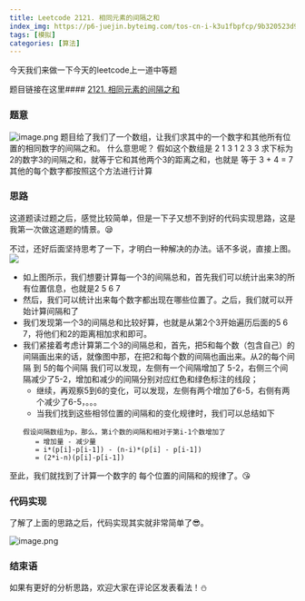 ```yaml
---
title: Leetcode 2121. 相同元素的间隔之和
index_img: https://p6-juejin.byteimg.com/tos-cn-i-k3u1fbpfcp/9b320523d95e479dacb4431872a0770a~tplv-k3u1fbpfcp-watermark.image
tags: [模拟]
categories: [算法]
---
```


今天我们来做一下今天的leetcode上一道中等题

题目链接在这里#### [2121. 相同元素的间隔之和](https://leetcode.cn/problems/intervals-between-identical-elements/)

### 题意

![image.png](https://p3-juejin.byteimg.com/tos-cn-i-k3u1fbpfcp/c1b96c52e02e433795360200d051c104~tplv-k3u1fbpfcp-watermark.image?)
题目给了我们了一个数组，让我们求其中的一个数字和其他所有位置的相同数字的间隔之和。
什么意思呢？ 假如这个数组是  2 1 3 1 2 3 3 
求下标为2的数字3的间隔之和，就等于它和其他两个3的距离之和，也就是 等于 3 + 4 = 7
其他的每个数字都按照这个方法进行计算

### 思路

这道题读过题之后，感觉比较简单，但是一下子又想不到好的代码实现思路，这是我第一次做这道题的情景。😪

不过，还好后面坚持思考了一下，才明白一种解决的办法。话不多说，直接上图。
![](https://p3-juejin.byteimg.com/tos-cn-i-k3u1fbpfcp/bbeb4d2091e84ee497defd343c640c1a~tplv-k3u1fbpfcp-watermark.image?)

- 如上图所示，我们想要计算每一个3的间隔总和，首先我们可以统计出来3的所有位置信息，也就是2 5 6 7
- 然后，我们可以统计出来每个数字都出现在哪些位置了。之后，我们就可以开始计算间隔和了
- 我们发现第一个3的间隔总和比较好算，也就是从第2个3开始遍历后面的5 6 7，将他们和2的距离相加求和即可。
- 我们紧接着考虑计算第二个3的间隔总和，首先，把5和每个数（包含自己）的间隔画出来的话，就像图中那，在把2和每个数的间隔也画出来。从2的每个间隔 到 5的每个间隔 我们可以发现，左侧有一个间隔增加了 5-2，右侧三个间隔减少了5-2，增加和减少的间隔分别对应红色和绿色标注的线段；
    - 继续，再观察5到6的变化，可以发现，左侧有两个增加了6-5，右侧有两个减少了6-5，。。。
    - 当我们找到这些相邻位置的间隔和的变化规律时，我们可以总结如下
    ```
    假设间隔数组为p，那么，第i个数的间隔和相对于第i-1个数增加了
       = 增加量 - 减少量
       = i*(p[i]-p[i-1]) - (n-i)*(p[i] - p[i-1])
       = (2*i-n)(p[i]-p[i-1])
   ```
至此，我们就找到了计算一个数字的 每个位置的间隔和的规律了。😘

### 代码实现

了解了上面的思路之后，代码实现其实就非常简单了😎。

![image.png](https://p9-juejin.byteimg.com/tos-cn-i-k3u1fbpfcp/7d481b704dbe47c29668505450f42a55~tplv-k3u1fbpfcp-watermark.image?)
### 结束语

如果有更好的分析思路，欢迎大家在评论区发表看法！⛄
